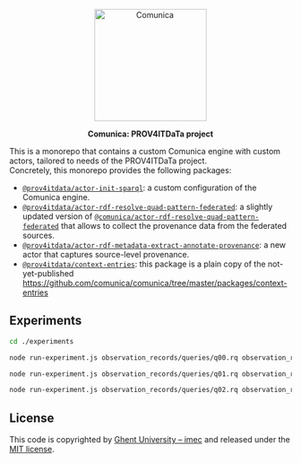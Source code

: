 <p align="center">
  <a href="https://comunica.dev/">
    <img alt="Comunica" src="https://comunica.dev/img/comunica_red.svg" width="200">
  </a>
</p>

<p align="center">
  <strong>Comunica: PROV4ITDaTa project</strong>
</p>


This is a monorepo that contains a custom Comunica engine with custom actors, 
tailored to needs of the PROV4ITDaTa project.</br>
Concretely, this monorepo provides the following packages:
- [`@prov4itdata/actor-init-sparql`](https://www.npmjs.com/package/@prov4itdata/actor-init-sparql): a custom configuration of the Comunica engine. 
- [`@prov4itdata/actor-rdf-resolve-quad-pattern-federated`](https://www.npmjs.com/package/@prov4itdata/actor-rdf-resolve-quad-pattern-federated): a slightly updated version of [`@comunica/actor-rdf-resolve-quad-pattern-federated`](https://github.com/comunica/comunica/tree/master/packages/actor-rdf-resolve-quad-pattern-federated) that allows to collect the provenance data from the federated sources.
- [`@prov4itdata/actor-rdf-metadata-extract-annotate-provenance`](https://www.npmjs.com/package/@prov4itdata/actor-rdf-metadata-extract-annotate-provenance): a new actor that captures source-level provenance.
- [`@prov4itdata/context-entries`](https://www.npmjs.com/package/@prov4itdata/context-entries): this package is a plain copy of the not-yet-published https://github.com/comunica/comunica/tree/master/packages/context-entries

## Experiments

```bash
cd ./experiments

node run-experiment.js observation_records/queries/q00.rq observation_records/outputs/q00-metadata.json https://ruben.verborgh.org/profile/ https://www.rubensworks.net

node run-experiment.js observation_records/queries/q01.rq observation_records/outputs/q01-metadata.json https://ruben.verborgh.org/profile/ https://www.rubensworks.net

node run-experiment.js observation_records/queries/q02.rq observation_records/outputs/q02-metadata.json https://ruben.verborgh.org/profile/ https://www.rubensworks.net

```
## License
This code is copyrighted by [Ghent University – imec](http://idlab.ugent.be/)
and released under the [MIT license](http://opensource.org/licenses/MIT).